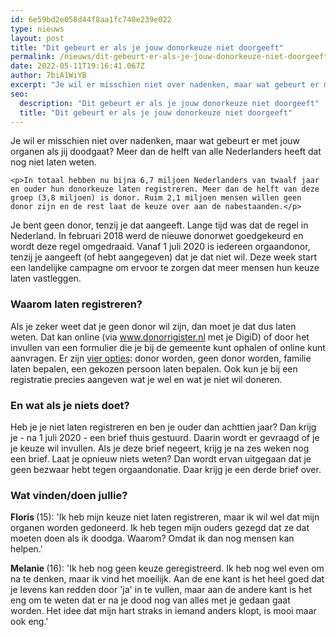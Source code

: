 ```yaml
---
id: 6e59bd2e058d44f8aa1fc740e239e022
type: nieuws
layout: post
title: "Dit gebeurt er als je jouw donorkeuze niet doorgeeft"
permalink: /nieuws/dit-gebeurt-er-als-je-jouw-donorkeuze-niet-doorgeeft/
date: 2022-05-11T19:16:41.067Z
author: 7biA1WiYB
excerpt: "Je wil er misschien niet over nadenken, maar wat gebeurt er met jouw organen als jij doodgaat? Meer dan de helft van alle Nederlanders heeft dat nog niet laten weten.  "
seo:
  description: "Dit gebeurt er als je jouw donorkeuze niet doorgeeft"
  title: "Dit gebeurt er als je jouw donorkeuze niet doorgeeft"
---
```

Je wil er misschien niet over nadenken, maar wat gebeurt er met jouw organen als jij doodgaat? Meer dan de helft van alle Nederlanders heeft dat nog niet laten weten.  

    <p>In totaal hebben nu bijna 6,7 miljoen Nederlanders van twaalf jaar en ouder hun donorkeuze laten registreren. Meer dan de helft van deze groep (3,8 miljoen) is donor. Ruim 2,1 miljoen mensen willen geen donor zijn en de rest laat de keuze over aan de nabestaanden.</p>
<p>Je bent geen donor, tenzij je dat aangeeft. Lange tijd was dat de regel in Nederland. In februari 2018 werd de nieuwe donorwet goedgekeurd en wordt deze regel omgedraaid. Vanaf 1 juli 2020 is iedereen orgaandonor, tenzij je aangeeft (of hebt aangegeven) dat je dat niet wil. Deze week start een landelijke campagne om ervoor te zorgen dat meer mensen hun keuze laten vastleggen.</p>
<h3>Waarom laten registreren?</h3>
<p>Als je zeker weet dat je geen donor wil zijn, dan moet je dat dus laten weten. Dat kan online (via <a href="https://www.donorregister.nl/" target="_blank">www.donorrigister.nl</a> met je DigiD) of door het invullen van een formulier die je bij de gemeente kunt ophalen of online kunt aanvragen. Er zijn <a href="https://www.donorregister.nl/welke-keuzes-heeft-u" target="_blank">vier opties</a>: donor worden, geen donor worden, familie laten bepalen, een gekozen persoon laten bepalen. Ook kun je bij een registratie precies aangeven wat je wel en wat je niet wil doneren.</p>
<h3>En wat als je niets doet?</h3>
<p>Heb je je niet laten registreren en ben je ouder dan achttien jaar? Dan krijg je - na 1 juli 2020 - een brief thuis gestuurd. Daarin wordt er gevraagd of je je keuze wil invullen. Als je deze brief negeert, krijg je na zes weken nog een brief. Laat je opnieuw niets weten? Dan wordt ervan uitgegaan dat je geen bezwaar hebt tegen orgaandonatie. Daar krijg je een derde brief over.</p>
<h3>Wat vinden/doen jullie?</h3>
<p><strong>Floris </strong>(15): 'Ik heb mijn keuze niet laten registreren, maar ik wil wel dat mijn organen worden gedoneerd. Ik heb tegen mijn ouders gezegd dat ze dat moeten doen als ik doodga. Waarom? Omdat ik dan nog mensen kan helpen.'</p>
<p><strong>Melanie </strong>(16): 'Ik heb nog geen keuze geregistreerd. Ik heb nog wel even om na te denken, maar ik vind het moeilijk. Aan de ene kant is het heel goed dat je levens kan redden door 'ja' in te vullen, maar aan de andere kant is het eng om te weten dat er na je dood nog van alles met je gedaan gaat worden. Het idee dat mijn hart straks in iemand anders klopt, is mooi maar ook eng.'</p>  
